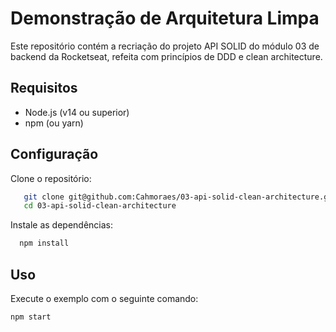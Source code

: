 # Demonstração de Arquitetura Limpa

Este repositório contém a recriação do projeto API SOLID do módulo 03 de backend da Rocketseat, refeita com princípios de DDD e clean architecture.

## Requisitos

- Node.js (v14 ou superior)
- npm (ou yarn)

## Configuração

Clone o repositório:

```sh
   git clone git@github.com:Cahmoraes/03-api-solid-clean-architecture.git
   cd 03-api-solid-clean-architecture
```

Instale as dependências:

```sh
  npm install
```


## Uso

Execute o exemplo com o seguinte comando:

```sh
npm start
```
